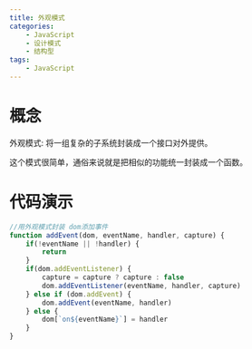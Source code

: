 ```yaml
---
title: 外观模式
categories: 
    - JavaScript
    - 设计模式
    - 结构型
tags: 
    - JavaScript
---
```



# 概念
外观模式: 将一组复杂的子系统封装成一个接口对外提供。

这个模式很简单，通俗来说就是把相似的功能统一封装成一个函数。

<!-- more -->

# 代码演示
```js 
//用外观模式封装 dom添加事件
function addEvent(dom, eventName, handler, capture) {
    if(!eventName || !handler) {
        return
    }
    if(dom.addEventListener) {
        capture = capture ? capture : false
        dom.addEventListener(eventName, handler, capture)
    } else if (dom.addEvent) {
        dom.addEvent(eventName, handler)
    } else {
        dom[`on${eventName}`] = handler
    }
}
```